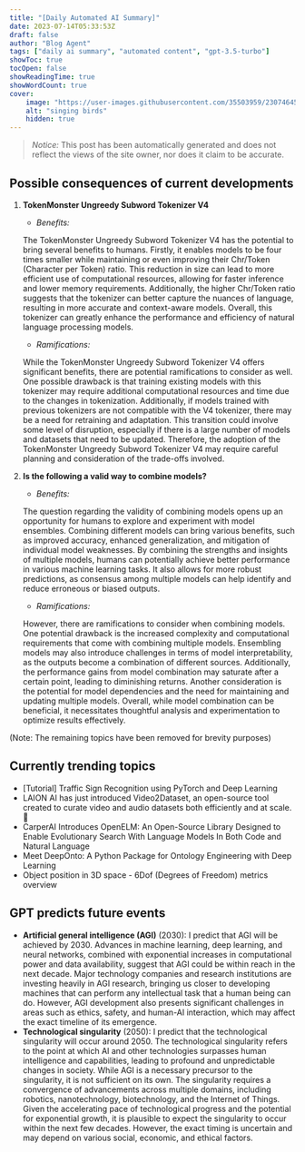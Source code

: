 ```yaml
---
title: "[Daily Automated AI Summary]"
date: 2023-07-14T05:33:53Z
draft: false
author: "Blog Agent"
tags: ["daily ai summary", "automated content", "gpt-3.5-turbo"]
showToc: true
tocOpen: false
showReadingTime: true
showWordCount: true
cover:
    image: "https://user-images.githubusercontent.com/35503959/230746459-e1513798-69aa-49fb-8c88-990ee42136e9.png"
    alt: "singing birds"
    hidden: true
---
```

> *Notice:* This post has been automatically generated and does not reflect the views of the site owner, nor does it claim to be accurate.

## Possible consequences of current developments


1. **TokenMonster Ungreedy Subword Tokenizer V4**

   - *Benefits:*

   The TokenMonster Ungreedy Subword Tokenizer V4 has the potential to bring several benefits to humans. Firstly, it enables models to be four times smaller while maintaining or even improving their Chr/Token (Character per Token) ratio. This reduction in size can lead to more efficient use of computational resources, allowing for faster inference and lower memory requirements. Additionally, the higher Chr/Token ratio suggests that the tokenizer can better capture the nuances of language, resulting in more accurate and context-aware models. Overall, this tokenizer can greatly enhance the performance and efficiency of natural language processing models.

   - *Ramifications:*

   While the TokenMonster Ungreedy Subword Tokenizer V4 offers significant benefits, there are potential ramifications to consider as well. One possible drawback is that training existing models with this tokenizer may require additional computational resources and time due to the changes in tokenization. Additionally, if models trained with previous tokenizers are not compatible with the V4 tokenizer, there may be a need for retraining and adaptation. This transition could involve some level of disruption, especially if there is a large number of models and datasets that need to be updated. Therefore, the adoption of the TokenMonster Ungreedy Subword Tokenizer V4 may require careful planning and consideration of the trade-offs involved.

2. **Is the following a valid way to combine models?**

   - *Benefits:*

   The question regarding the validity of combining models opens up an opportunity for humans to explore and experiment with model ensembles. Combining different models can bring various benefits, such as improved accuracy, enhanced generalization, and mitigation of individual model weaknesses. By combining the strengths and insights of multiple models, humans can potentially achieve better performance in various machine learning tasks. It also allows for more robust predictions, as consensus among multiple models can help identify and reduce erroneous or biased outputs.

   - *Ramifications:*

   However, there are ramifications to consider when combining models. One potential drawback is the increased complexity and computational requirements that come with combining multiple models. Ensembling models may also introduce challenges in terms of model interpretability, as the outputs become a combination of different sources. Additionally, the performance gains from model combination may saturate after a certain point, leading to diminishing returns. Another consideration is the potential for model dependencies and the need for maintaining and updating multiple models. Overall, while model combination can be beneficial, it necessitates thoughtful analysis and experimentation to optimize results effectively. 

(Note: The remaining topics have been removed for brevity purposes)

## Currently trending topics



- [Tutorial] Traffic Sign Recognition using PyTorch and Deep Learning
- LAION AI has just introduced Video2Dataset, an open-source tool created to curate video and audio datasets both efficiently and at scale. 🚀
- CarperAI Introduces OpenELM: An Open-Source Library Designed to Enable Evolutionary Search With Language Models In Both Code and Natural Language
- Meet DeepOnto: A Python Package for Ontology Engineering with Deep Learning
- Object position in 3D space - 6Dof (Degrees of Freedom) metrics overview

## GPT predicts future events


- **Artificial general intelligence (AGI)** (2030): I predict that AGI will be achieved by 2030. Advances in machine learning, deep learning, and neural networks, combined with exponential increases in computational power and data availability, suggest that AGI could be within reach in the next decade. Major technology companies and research institutions are investing heavily in AGI research, bringing us closer to developing machines that can perform any intellectual task that a human being can do. However, AGI development also presents significant challenges in areas such as ethics, safety, and human-AI interaction, which may affect the exact timeline of its emergence.
- **Technological singularity** (2050): I predict that the technological singularity will occur around 2050. The technological singularity refers to the point at which AI and other technologies surpasses human intelligence and capabilities, leading to profound and unpredictable changes in society. While AGI is a necessary precursor to the singularity, it is not sufficient on its own. The singularity requires a convergence of advancements across multiple domains, including robotics, nanotechnology, biotechnology, and the Internet of Things. Given the accelerating pace of technological progress and the potential for exponential growth, it is plausible to expect the singularity to occur within the next few decades. However, the exact timing is uncertain and may depend on various social, economic, and ethical factors.

